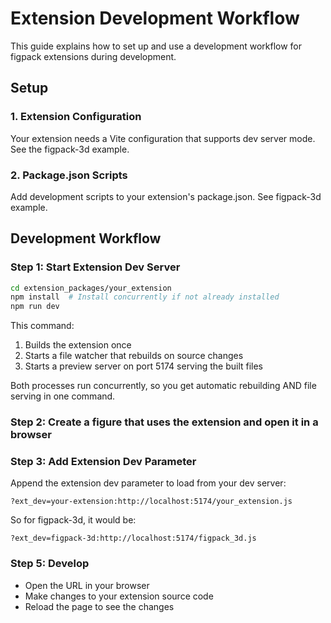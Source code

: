 # Extension Development Workflow

This guide explains how to set up and use a development workflow for figpack extensions during development.

## Setup

### 1. Extension Configuration

Your extension needs a Vite configuration that supports dev server mode. See the figpack-3d example.

### 2. Package.json Scripts

Add development scripts to your extension's package.json. See figpack-3d example.

## Development Workflow

### Step 1: Start Extension Dev Server

```bash
cd extension_packages/your_extension
npm install  # Install concurrently if not already installed
npm run dev
```

This command:
1. Builds the extension once
2. Starts a file watcher that rebuilds on source changes
3. Starts a preview server on port 5174 serving the built files

Both processes run concurrently, so you get automatic rebuilding AND file serving in one command.

### Step 2: Create a figure that uses the extension and open it in a browser

### Step 3: Add Extension Dev Parameter

Append the extension dev parameter to load from your dev server:

```
?ext_dev=your-extension:http://localhost:5174/your_extension.js
```

So for figpack-3d, it would be:

```
?ext_dev=figpack-3d:http://localhost:5174/figpack_3d.js
```

### Step 5: Develop

- Open the URL in your browser
- Make changes to your extension source code
- Reload the page to see the changes
